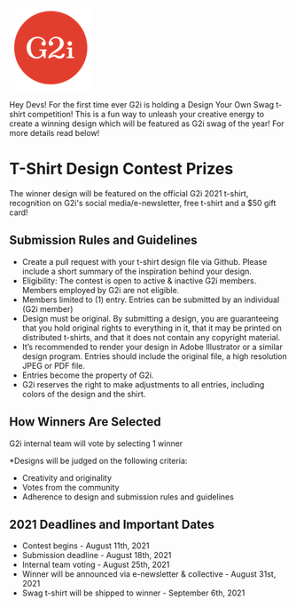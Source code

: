 ![The G2i Logo](https://raw.githubusercontent.com/g2i/code-challenge-static-assets/master/g2i-web-150px.png "The G2i logo")

Hey Devs! For the first time ever G2i is holding a Design Your Own Swag t-shirt competition! This is a fun way to unleash your creative energy to create a winning design which will be featured as G2i swag of the year! For more details read below!

# T-Shirt Design Contest Prizes
The winner design will be featured on the official G2i 2021 t-shirt, recognition on G2i's social media/e-newsletter, free t-shirt and a $50 gift card!

## Submission Rules and Guidelines
- Create a pull request with your t-shirt design file via Github. Please include a short summary of the inspiration behind your design. 
- Eligibility: The contest is open to active & inactive G2i members. Members employed by G2i are not eligible.
- Members limited to (1) entry. Entries can be submitted by an individual (G2i member)
- Design must be original. By submitting a design, you are guaranteeing that you hold original rights to everything in it, that it may be printed on distributed t-shirts, and that it does not contain any copyright material.
- It’s recommended to render your design in Adobe Illustrator or a similar design program. Entries should include the original file, a high resolution JPEG or PDF file.
- Entries become the property of G2i.
- G2i reserves the right to make adjustments to all entries, including colors of the design and the shirt.

## How Winners Are Selected
G2i internal team will vote by selecting 1 winner

*Designs will be judged on the following criteria:
- Creativity and originality
- Votes from the community
- Adherence to design and submission rules and guidelines

## 2021 Deadlines and Important Dates
- Contest begins - August 11th, 2021
- Submission deadline - August 18th, 2021
- Internal team voting - August 25th, 2021
- Winner will be announced via e-newsletter & collective - August 31st, 2021
- Swag t-shirt will be shipped to winner - September 6th, 2021 

